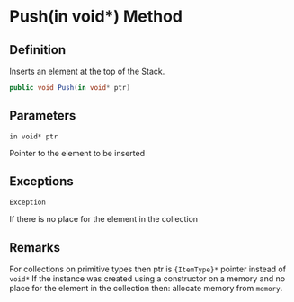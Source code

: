 # Push(in void*) Method

## Definition
Inserts an element at the top of the Stack.

```C#
public void Push(in void* ptr)
```

## Parameters
`in void* ptr`

Pointer to the element to be inserted

## Exceptions

```C#
Exception
```
If there is no place for the element in the collection

## Remarks
For collections on primitive types then ptr is `{ItemType}*` pointer instead of `void*`
If the instance was created using a constructor on a memory and no place for the element in the collection then: allocate memory from `memory`.
